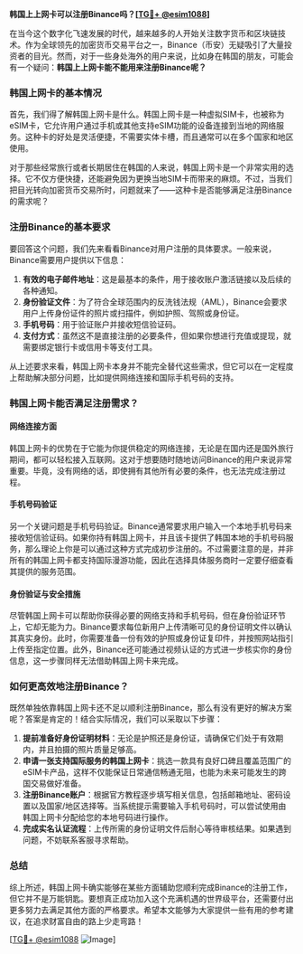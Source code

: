 **韩国上上网卡可以注册Binance吗？[[TG💪+ @esim1088](https://t.me/s/esim1088)]**

在当今这个数字化飞速发展的时代，越来越多的人开始关注数字货币和区块链技术。作为全球领先的加密货币交易平台之一，Binance（币安）无疑吸引了大量投资者的目光。然而，对于一些身处海外的用户来说，比如身在韩国的朋友，可能会有一个疑问：**韩国上上网卡能不能用来注册Binance呢？**

### 韩国上网卡的基本情况

首先，我们得了解韩国上网卡是什么。韩国上网卡是一种虚拟SIM卡，也被称为eSIM卡，它允许用户通过手机或其他支持eSIM功能的设备连接到当地的网络服务。这种卡的好处是灵活便捷，不需要实体卡槽，而且通常可以在多个国家和地区使用。

对于那些经常旅行或者长期居住在韩国的人来说，韩国上网卡是一个非常实用的选择。它不仅方便快捷，还能避免因为更换当地SIM卡而带来的麻烦。不过，当我们把目光转向加密货币交易所时，问题就来了——这种卡是否能够满足注册Binance的需求呢？

### 注册Binance的基本要求

要回答这个问题，我们先来看看Binance对用户注册的具体要求。一般来说，Binance需要用户提供以下信息：

1. **有效的电子邮件地址**：这是最基本的条件，用于接收账户激活链接以及后续的各种通知。
2. **身份验证文件**：为了符合全球范围内的反洗钱法规（AML），Binance会要求用户上传身份证件的照片或扫描件，例如护照、驾照或身份证。
3. **手机号码**：用于验证账户并接收短信验证码。
4. **支付方式**：虽然这不是直接注册的必要条件，但如果你想进行充值或提现，就需要绑定银行卡或信用卡等支付工具。

从上述要求来看，韩国上网卡本身并不能完全替代这些需求，但它可以在一定程度上帮助解决部分问题，比如提供网络连接和国际手机号码的支持。

### 韩国上网卡能否满足注册需求？

#### 网络连接方面
韩国上网卡的优势在于它能为你提供稳定的网络连接，无论是在国内还是国外旅行期间，都可以轻松接入互联网。这对于想要随时随地访问Binance的用户来说非常重要。毕竟，没有网络的话，即使拥有其他所有必要的条件，也无法完成注册过程。

#### 手机号码验证
另一个关键问题是手机号码验证。Binance通常要求用户输入一个本地手机号码来接收短信验证码。如果你持有韩国上网卡，并且该卡提供了韩国本地的手机号码服务，那么理论上你是可以通过这种方式完成初步注册的。不过需要注意的是，并非所有的韩国上网卡都支持国际漫游功能，因此在选择具体服务商时一定要仔细查看其提供的服务范围。

#### 身份验证与安全措施
尽管韩国上网卡可以帮助你获得必要的网络支持和手机号码，但在身份验证环节上，它却无能为力。Binance要求每位新用户上传清晰可见的身份证明文件以确认其真实身份。此时，你需要准备一份有效的护照或身份证复印件，并按照网站指引上传至指定位置。此外，Binance还可能通过视频认证的方式进一步核实你的身份信息，这一步骤同样无法借助韩国上网卡来完成。

### 如何更高效地注册Binance？

既然单独依靠韩国上网卡还不足以顺利注册Binance，那么有没有更好的解决方案呢？答案是肯定的！结合实际情况，我们可以采取以下步骤：

1. **提前准备好身份证明材料**：无论是护照还是身份证，请确保它们处于有效期内，并且拍摄的照片质量足够高。
2. **申请一张支持国际服务的韩国上网卡**：挑选一款具有良好口碑且覆盖范围广的eSIM卡产品，这样不仅能保证日常通信畅通无阻，也能为未来可能发生的跨国交易做好准备。
3. **注册Binance账户**：根据官方教程逐步填写相关信息，包括邮箱地址、密码设置以及国家/地区选择等。当系统提示需要输入手机号码时，可以尝试使用由韩国上网卡分配给您的本地号码进行操作。
4. **完成实名认证流程**：上传所需的身份证明文件后耐心等待审核结果。如果遇到问题，不妨联系客服寻求帮助。

### 总结

综上所述，韩国上网卡确实能够在某些方面辅助您顺利完成Binance的注册工作，但它并不是万能钥匙。要想真正成功加入这个充满机遇的世界级平台，还需要付出更多努力去满足其他方面的严格要求。希望本文能够为大家提供一些有用的参考建议，在追求财富自由的路上少走弯路！

[[TG💪+ @esim1088](https://t.me/s/esim1088) ![Image](https://i.postimg.cc/4NQfJmqS/Snipaste-2025-05-13-00-14-12.png)]